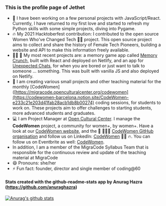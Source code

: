 ### This is the profile page of Jethet

- 🔭 I have been working on a few personal projects with JavaScript/React. Currently, I have returned to my first love and started to refresh my Python skills with some simple projects, diving into Pygame.
- 🔥 My 2021 Hacktoberfest contribution: I contributed to the open source Women Who've Changed Tech 👩‍💻 project. This open source project aims to collect and share the history of Female Tech Pioneers, building a website and API to make this information freely available.
- 👩‍💻 💪 My most recent projects are: a memory game app called [Memory Crunch](https://jethet-memory-game.netlify.app/), built with React and deployed on Netlify, and an app for [Unexpected Chats](https://jethet-unexpected-chat-app.netlify.app/), for when you are bored or just want to talk to someone ... something. This was built with vanilla JS and also deployed on Netlify.
- :raising_hand: I am creating various small projects and other teaching material for the monthly [CodeWomen]([https://migracode.openculturalcenter.org/codewomen](https://codewomen-barcelona.notion.site/CodeWomen-e233c21e203d41fab28acb1db8b00274) coding sessions, for students to work on. These projects aim to offer challenges to starting students, more advanced students and graduates.
- :computer: I am Project Manager at [Open Cultural Center](https://openculturalcenter.org). I manage the **CodeWomen** project, a community for women+, by women+. Have a look at our [CodeWomen website](https://codewomen-barcelona.notion.site/CodeWomen-e233c21e203d41fab28acb1db8b00274), and the 💪 👩🏽‍💻 [CodeWomen GitHub organisation](https://github.com/CodeWomen-Barcelona) and follow us on LinkedIn: [CodeWomen](https://es.linkedin.com/showcase/migracode-codewomen) 👩‍💻 🔥. You can follow us on Eventbrite as well: [CodeWomen](https://www.eventbrite.es/o/codewomen-52362448213).
- In addition, I am a member of the MigraCode Syllabus Team that is responsible for the continuous review and update of the teaching material at MigraCode 
- 😄 Pronouns: she/her
- ⚡ Fun fact: founder, director and single member of coding@60


#### Stats created with the github-readme-stats app by Anurag Hazra (https://github.com/anuraghazra)


[![Anurag's github stats](https://github-readme-stats.vercel.app/api/?username=jethet&count_private=true&include_all_commits=true&show_icons=true&theme=cobalt)](https://github.com/jethet/github-readme-stats)
